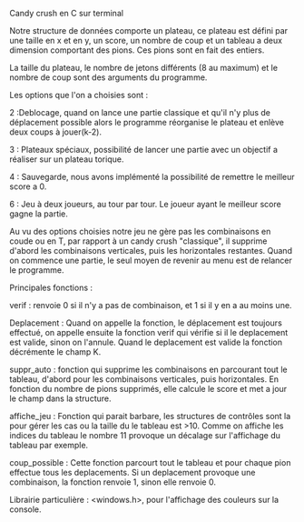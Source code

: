 Candy crush en C sur terminal


Notre structure de données comporte un plateau, ce plateau est défini par une taille
en x et en y, un score, un nombre de coup et un tableau a deux dimension comportant
des pions. Ces pions sont en fait des entiers.

La taille du plateau, le nombre de jetons différents (8 au maximum) et le nombre de
coup sont des arguments du programme.

Les options que l'on a choisies sont : 

2 :Deblocage, quand on lance une partie classique et qu'il n'y plus de déplacement possible
alors le programme réorganise le plateau et enlève deux coups à jouer(k-2).

3 : Plateaux spéciaux, possibilité de lancer une partie avec un objectif a réaliser sur un
plateau torique.

4 : Sauvegarde, nous avons implémenté la possibilité de remettre le meilleur score a 0.

6 : Jeu à deux joueurs, au tour par tour. Le joueur ayant le meilleur score gagne la partie.

Au vu des options choisies notre jeu ne gère pas les combinaisons en coude ou en T, par rapport
à un candy crush "classique", il supprime d'abord les combinaisons verticales, puis les horizontales
restantes. Quand on commence une partie, le seul moyen de revenir au menu est de relancer le programme.

Principales fonctions :

verif : renvoie 0 si il n'y a pas de combinaison, et 1 si il y en a au moins une.

Deplacement : Quand on appelle la fonction, le déplacement est toujours effectué, on appelle
ensuite la fonction verif qui vérifie si il le deplacement est valide, sinon on l'annule.
Quand le deplacement est valide la fonction décrémente le champ K.

suppr_auto : fonction qui supprime les combinaisons en parcourant tout le tableau, d'abord 
pour les combinaisons verticales, puis horizontales. En fonction du nombre de pions supprimés,
elle calcule le score et met a jour le champ dans la structure.

affiche_jeu : Fonction qui parait barbare, les structures de contrôles sont la pour gérer les cas
ou la taille du le tableau est >10. Comme on affiche les indices du tableau le nombre 11 provoque
un décalage sur l'affichage du tableau par exemple.

coup_possible : Cette fonction parcourt tout le tableau et pour chaque pion effectue tous les deplacements.
Si un deplacement provoque une combinaison, la fonction renvoie 1, sinon elle renvoie 0.

Librairie particulière : <windows.h>, pour l'affichage des couleurs sur la console.
